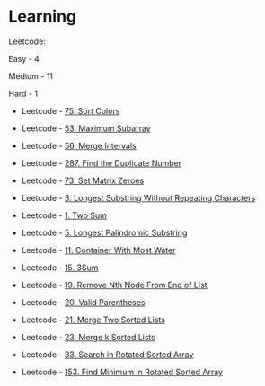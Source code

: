 # Learning

Leetcode:

Easy - 4

Medium - 11

Hard - 1

- Leetcode - [75. Sort Colors](https://github.com/EshwarCVS/Learning/blob/master/Leetcode/Problems/Medium/sortColors.py)
- Leetcode - [53. Maximum Subarray](https://github.com/EshwarCVS/Learning/blob/master/Leetcode/Problems/Easy/maxSubArray.py)

- Leetcode - [56. Merge Intervals](https://github.com/EshwarCVS/Learning/blob/master/Leetcode/Problems/Medium/merge.py)
- Leetcode - [287. Find the Duplicate Number](https://github.com/EshwarCVS/Learning/blob/master/Leetcode/Problems/Medium/findDuplicate.py)
- Leetcode - [73. Set Matrix Zeroes](https://github.com/EshwarCVS/Learning/blob/master/Leetcode/Problems/Medium/setZeroes.py)

- Leetcode - [3. Longest Substring Without Repeating Characters](https://github.com/EshwarCVS/Learning/blob/master/Leetcode/Problems/Medium/lengthOfLongestSubstring.py)
- Leetcode - [1. Two Sum](https://github.com/EshwarCVS/Learning/blob/master/Leetcode/Problems/Easy/twoSum.py)
- Leetcode - [5. Longest Palindromic Substring](https://github.com/EshwarCVS/Learning/blob/master/Leetcode/Problems/Medium/longestPalindrome.py)
- Leetcode - [11. Container With Most Water](https://github.com/EshwarCVS/Learning/blob/master/Leetcode/Problems/Medium/maxArea.py)
- Leetcode - [15. 3Sum](https://github.com/EshwarCVS/Learning/blob/master/Leetcode/Problems/Medium/threeSum.py)
- Leetcode - [19. Remove Nth Node From End of List](https://github.com/EshwarCVS/Learning/blob/master/Leetcode/Problems/Medium/removeNthFromEnd.py)
- Leetcode - [20. Valid Parentheses](https://github.com/EshwarCVS/Learning/blob/master/Leetcode/Problems/Easy/isValid.py)
- Leetcode - [21. Merge Two Sorted Lists](https://github.com/EshwarCVS/Learning/blob/master/Leetcode/Problems/Easy/mergeTwoLists.py)
- Leetcode - [23. Merge k Sorted Lists](https://github.com/EshwarCVS/Learning/blob/master/Leetcode/Problems/Hard/merge2Lists.py)
- Leetcode - [33. Search in Rotated Sorted Array](https://github.com/EshwarCVS/Learning/blob/master/Leetcode/Problems/Medium/search.py)
- Leetcode - [153. Find Minimum in Rotated Sorted Array](https://github.com/EshwarCVS/Learning/blob/master/Leetcode/Problems/Medium/findMin.py)
